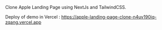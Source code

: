 Clone Apple Landing Page using NextJs and TailwindCSS. 


Deploy of demo in Vercel : https://apple-landing-page-clone-n4uv190iq-zqang.vercel.app 
